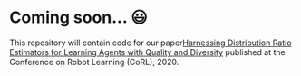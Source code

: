 # Coming soon... :smiley:

This repository will contain code for our paper[Harnessing Distribution Ratio Estimators for Learning Agents with Quality and Diversity](https://arxiv.org/abs/2011.02614) published at the Conference on Robot Learning (CoRL), 2020.
